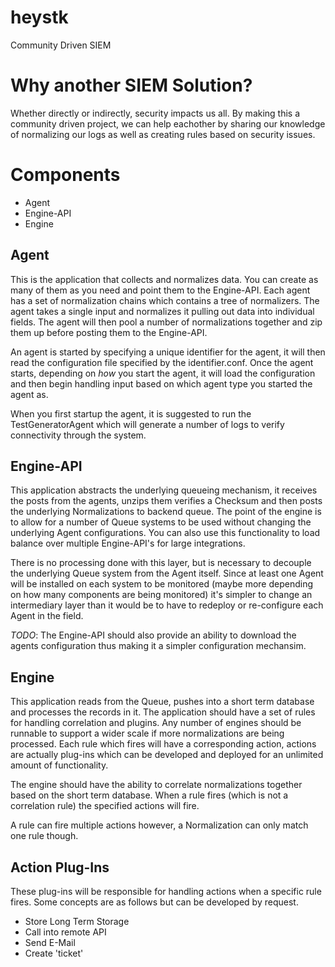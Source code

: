 # heystk
Community Driven SIEM

# Why another SIEM Solution?
Whether directly or indirectly, security impacts us all. By making this a community driven project, we can help eachother by sharing our knowledge of normalizing our logs as well as creating rules based on security issues.

# Components

* Agent
* Engine-API
* Engine

## Agent
This is the application that collects and normalizes data. You can create as many of them as you need and point them to the Engine-API. Each agent has a set of normalization chains which contains a tree of normalizers. The agent takes a single input and normalizes it pulling out data into individual fields. The agent will then pool a number of normalizations together and zip them up before posting them to the Engine-API.

An agent is started by specifying a unique identifier for the agent, it will then read the configuration file specified by the identifier.conf. Once the agent starts, depending on *how* you start the agent, it will load the configuration and then begin handling input based on which agent type you started the agent as.

When you first startup the agent, it is suggested to run the TestGeneratorAgent which will generate a number of logs to verify connectivity through the system.

## Engine-API
This application abstracts the underlying queueing mechanism, it receives the posts from the agents, unzips them verifies a Checksum and then posts the underlying Normalizations to backend queue. The point of the engine is to allow for a number of Queue systems to be used without changing the underlying Agent configurations. You can also use this functionality to load balance over multiple Engine-API's for large integrations.

There is no processing done with this layer, but is necessary to decouple the underlying Queue system from the Agent itself. Since at least one Agent will be installed on each system to be monitored (maybe more depending on how many components are being monitored) it's simpler to change an intermediary layer than it would be to have to redeploy or re-configure each Agent in the field.

*TODO*: The Engine-API should also provide an ability to download the agents configuration thus making it a simpler configuration mechansim.

## Engine
This application reads from the Queue, pushes into a short term database and processes the records in it. The application should have a set of rules for handling correlation and plugins. Any number of engines should be runnable to support a wider scale if more normalizations are being processed. Each rule which fires will have a corresponding action, actions are actually plug-ins which can be developed and deployed for an unlimited amount of functionality.

The engine should have the ability to correlate normalizations together based on the short term database. When a rule fires (which is not a correlation rule) the specified actions will fire.

A rule can fire multiple actions however, a Normalization can only match one rule though.

## Action Plug-Ins
These plug-ins will be responsible for handling actions when a specific rule fires. Some concepts are as follows but can be developed by request.

* Store Long Term Storage
* Call into remote API
* Send E-Mail
* Create 'ticket'
